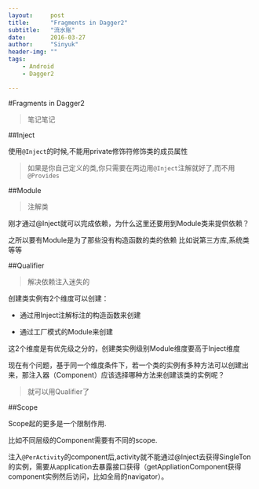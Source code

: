 ```yaml
---
layout:     post
title:      "Fragments in Dagger2"
subtitle:   "流水账"
date:       2016-03-27
author:     "Sinyuk"
header-img: ""
tags:
    - Android
    - Dagger2

---
```


#Fragments in Dagger2

> 笔记笔记

##Inject

使用`@Inject`的时候,不能用private修饰符修饰类的成员属性


> 如果是你自己定义的类,你只需要在两边用`@Inject`注解就好了,而不用`@Provides`



##Module 

> 注解类

刚才通过@Inject就可以完成依赖，为什么这里还要用到Module类来提供依赖？

之所以要有Module是为了那些没有构造函数的类的依赖 比如说第三方库,系统类等等



##Qualifier

> 解决依赖注入迷失的


创建类实例有2个维度可以创建：

- 通过用Inject注解标注的构造函数来创建

- 通过工厂模式的Module来创建


这2个维度是有优先级之分的，创建类实例级别Module维度要高于Inject维度


现在有个问题，基于同一个维度条件下，若一个类的实例有多种方法可以创建出来，那注入器（Component）应该选择哪种方法来创建该类的实例呢？

> 就可以用Qualifier了


##Scope

Scope起的更多是一个限制作用.

比如不同层级的Component需要有不同的scope.

注入`@PerActivity`的component后,activity就不能通过@Inject去获得SingleTon的实例，需要从application去暴露接口获得（getAppliationComponent获得component实例然后访问，比如全局的navigator）。


